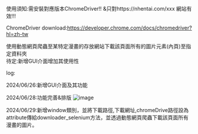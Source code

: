 使用須知:需安裝對應版本ChromeDriver!! &只對https://nhentai.com/xxx 網站有效!!!

ChromeDriver download:https://developer.chrome.com/docs/chromedriver?hl=zh-tw

使用動態網頁爬蟲至某特定漫畫的存放網站下載該頁面所有的圖片元素(內頁)至指定資料夾  
待定:新增GUI介面增加其使用性

log:

2024/06/26:新增GUI介面及其功能

2024/06/28:功能完善&排版
![image](https://github.com/aiko77777/python-manga_downloader/assets/139691979/430ffed4-9f32-4783-b87b-b193ec3c8e61)

2024/06/29:新增window類別，並將下載路徑,下載網址,chromeDrive路徑設為attribute傳給downloader_selenium方法，並透過動態網頁爬蟲下載該頁面所有漫畫的圖片。


